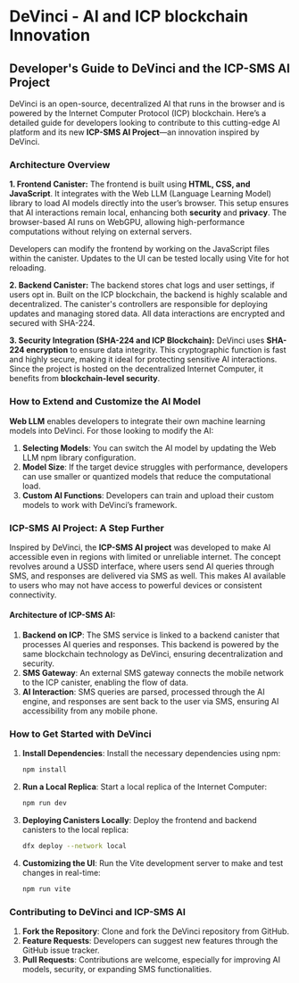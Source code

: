 # DeVinci - AI and ICP blockchain Innovation

## Developer's Guide to DeVinci and the ICP-SMS AI Project

DeVinci is an open-source, decentralized AI that runs in the browser and is powered by the Internet Computer Protocol (ICP) blockchain. Here’s a detailed guide for developers looking to contribute to this cutting-edge AI platform and its new **ICP-SMS AI Project**—an innovation inspired by DeVinci.

### Architecture Overview

**1. Frontend Canister:**
The frontend is built using **HTML, CSS, and JavaScript**. It integrates with the Web LLM (Language Learning Model) library to load AI models directly into the user’s browser. This setup ensures that AI interactions remain local, enhancing both **security** and **privacy**. The browser-based AI runs on WebGPU, allowing high-performance computations without relying on external servers.

Developers can modify the frontend by working on the JavaScript files within the canister. Updates to the UI can be tested locally using Vite for hot reloading.

**2. Backend Canister:**
The backend stores chat logs and user settings, if users opt in. Built on the ICP blockchain, the backend is highly scalable and decentralized. The canister's controllers are responsible for deploying updates and managing stored data. All data interactions are encrypted and secured with SHA-224.

**3. Security Integration (SHA-224 and ICP Blockchain):**
DeVinci uses **SHA-224 encryption** to ensure data integrity. This cryptographic function is fast and highly secure, making it ideal for protecting sensitive AI interactions. Since the project is hosted on the decentralized Internet Computer, it benefits from **blockchain-level security**.

### How to Extend and Customize the AI Model

**Web LLM** enables developers to integrate their own machine learning models into DeVinci. For those looking to modify the AI:

1. **Selecting Models**: You can switch the AI model by updating the Web LLM npm library configuration.
2. **Model Size**: If the target device struggles with performance, developers can use smaller or quantized models that reduce the computational load.
3. **Custom AI Functions**: Developers can train and upload their custom models to work with DeVinci’s framework.

### ICP-SMS AI Project: A Step Further

Inspired by DeVinci, the **ICP-SMS AI project** was developed to make AI accessible even in regions with limited or unreliable internet. The concept revolves around a USSD interface, where users send AI queries through SMS, and responses are delivered via SMS as well. This makes AI available to users who may not have access to powerful devices or consistent connectivity.

#### Architecture of ICP-SMS AI:
1. **Backend on ICP**: The SMS service is linked to a backend canister that processes AI queries and responses. This backend is powered by the same blockchain technology as DeVinci, ensuring decentralization and security.
2. **SMS Gateway**: An external SMS gateway connects the mobile network to the ICP canister, enabling the flow of data.
3. **AI Interaction**: SMS queries are parsed, processed through the AI engine, and responses are sent back to the user via SMS, ensuring AI accessibility from any mobile phone.

### How to Get Started with DeVinci

1. **Install Dependencies**: 
   Install the necessary dependencies using npm:
   ```bash
   npm install
   ```
   
2. **Run a Local Replica**:
   Start a local replica of the Internet Computer:
   ```bash
   npm run dev
   ```

3. **Deploying Canisters Locally**:
   Deploy the frontend and backend canisters to the local replica:
   ```bash
   dfx deploy --network local
   ```

4. **Customizing the UI**:
   Run the Vite development server to make and test changes in real-time:
   ```bash
   npm run vite
   ```

### Contributing to DeVinci and ICP-SMS AI

1. **Fork the Repository**: Clone and fork the DeVinci repository from GitHub.
2. **Feature Requests**: Developers can suggest new features through the GitHub issue tracker.
3. **Pull Requests**: Contributions are welcome, especially for improving AI models, security, or expanding SMS functionalities.

